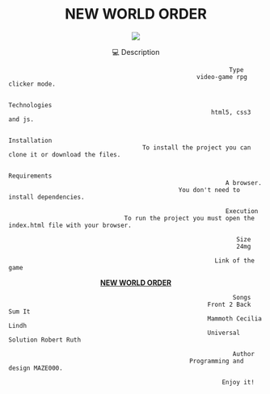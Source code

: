 
<h1 align="center">NEW WORLD ORDER</h1>


<p align="center">
<img src="https://user-images.githubusercontent.com/72741681/168800134-4284aa65-290c-4dab-a9d3-757773ddb405.gif">
</p>

<p align="center">💻 Description

                                                                 Type
                                                        video-game rpg clicker mode.

                                                               Technologies
                                                            html5, css3 and js.

                                                               Installation
                                         To install the project you can clone it or download the files.

                                                               Requirements
                                                                A browser.
                                                   You don't need to install dependencies.

                                                                Execution
                                    To run the project you must open the index.html file with your browser.

                                                                   Size
                                                                   24mg

                                                             Link of the game
<p align="center"> <a href="https://maze000.github.io/newworldorder.github.io/"><strong>NEW WORLD ORDER</strong></a></p>

                                                                  Songs
                                                           Front 2 Back Sum It
                                                           Mammoth Cecilia Lindh
                                                           Universal Solution Robert Ruth

                                                                  Author
                                                      Programming and design MAZE000.

                                                               Enjoy it!

  




